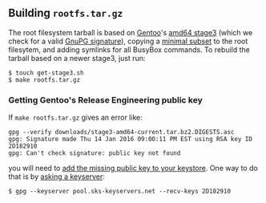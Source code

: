Building `rootfs.tar.gz`
------------------------

The root filesystem tarball is based on [Gentoo][]'s [amd64
stage3][stage3-amd64] (which we check for a valid [GnuPG
signature][gentoo-signatures]), copying a [minimal
subset](rootfs-files) to the root filesytem, and adding symlinks for
all BusyBox commands. To rebuild the tarball based on a newer stage3,
just run:

```
$ touch get-stage3.sh
$ make rootfs.tar.gz
```

### Getting Gentoo's Release Engineering public key

If `make rootfs.tar.gz` gives an error like:

```
gpg --verify downloads/stage3-amd64-current.tar.bz2.DIGESTS.asc
gpg: Signature made Thu 14 Jan 2016 09:00:11 PM EST using RSA key ID 2D182910
gpg: Can't check signature: public key not found
```

you will need to [add the missing public key to your
keystore][gentoo-signatures].  One way to do that is by [asking a
keyserver][recv-keys]:

```
$ gpg --keyserver pool.sks-keyservers.net --recv-keys 2D182910
```

[Gentoo]: https://www.gentoo.org/
[stage3-amd64]: http://distfiles.gentoo.org/releases/amd64/autobuilds/
[gentoo-signatures]: https://www.gentoo.org/downloads/signatures/
[recv-keys]: https://www.gnupg.org/documentation/manuals/gnupg/Operational-GPG-Commands.html
